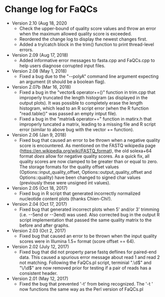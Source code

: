 # Change log for FaQCs
- Version 2.10 (Aug 18, 2020
	* Check the upper-bound of quality score values and throw an error when the maximum allowed quality score is exceeded.
	* Reordered the change log to display the newest changes first.
	* Added a try/catch block in the trim() function to print thread-level errors.
- Version 2.09 (Aug 17, 2018)
	* Added informative error messages to fasta.cpp and FaQCs.cpp to help users diagnose corrupted input files.
- Version 2.08 (May 1, 2018)
	* Fixed a bug due to the "--polyA" command line argument expecting an argument (it should be a boolean flag).
- Version 2.07b (Mar 16, 2018)
	* Fixed a bug in the "vector<T>& operator+=()" function in trim.cpp that improperly 
	  truncated the length histogram (as displayed in the output plots). It was possible
	  to completely erase the length histogram, which lead to an R script error (when
	  the R function "read.table()" was passed an empty intput file).
	* Fixed a bug in the "matrix& operator+=" function in matirx.h that improperly tuncated
	  a matrix, leading to a missing file and R script error (similar to above bug with the
	  vector += function).
- Version 2.06 (Jan 9, 2018)
	* Fixed bug that caused an error to be thrown when a negative quality score is encountered.
	  As mentioned on the FASTQ wikipedia page (https://en.wikipedia.org/wiki/FASTQ_format), 
	  the old solexa+64 format *does* allow for negative quality scores. As a quick fix, all quality 
	  scores are now clamped to be greater than or equal to zero. The storage formats for the quality
	  offset values (Options::input_quality_offset, Options::output_quality_offset and Options::quality) 
	  have been changed to signed char values (previously these were unsigned int values).
- Version 2.05 (Oct 18, 2017)
	* Fixed bug  in R script that generated incorrectly normalized nucleotide 
	  content plots (thanks Chien-Chi!).
- Version 2.04 (Oct 17, 2017)
	* Fixed bug that generated incorrect plots when 5' and/or 3' trimming (i.e. --5end or --3end)
	  was used. Also corrected bug in the output R script implementation that passed the
	  same quality matrix to the before and after graphs.
- Version 2.03 (Oct 2, 2017)
	* Fixed bug that caused an error to be thrown when the input quality scores were in 
	  Illumina 1.5+ format (score offset == 64).
- Version 2.02 (July 12, 2017)
	* Fixed bug that did not property parse fastq deflines for paired-end data. This caused a spurious 
	  error message about read 1 and read 2 not matching. Following the FaQCs.pl script, terminial
	  "\.\d$" and "\/\d$" are now removed prior for testing if a pair of reads has a consistent header.
- Version 2.01 (May 12, 2017)
	* Fixed the bug that prevented '-t' from being recognized. The '-t <max num threads>' now
	  functions the same way as the Perl version of FaQCs.pl

	
